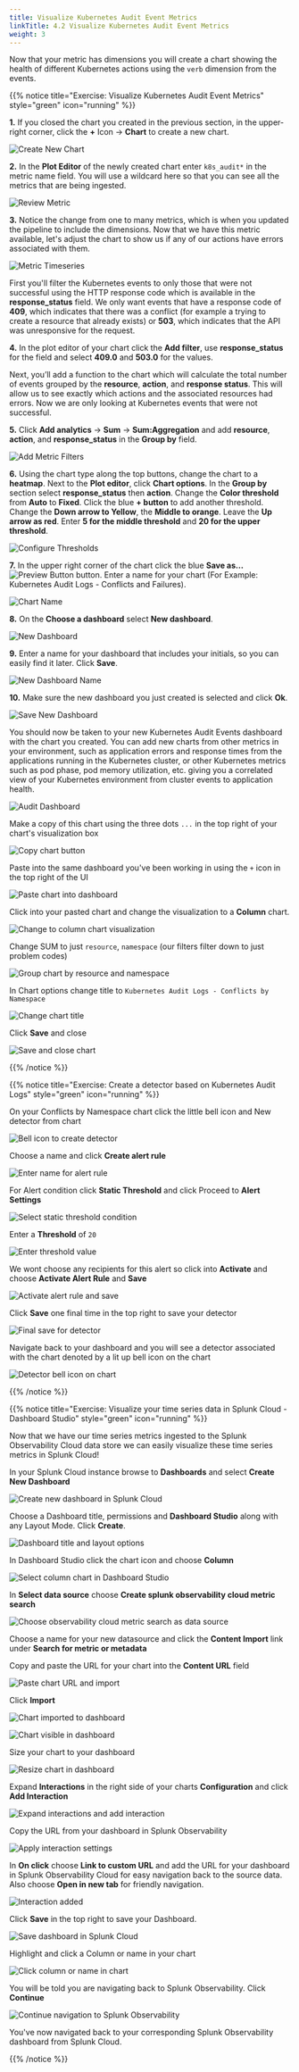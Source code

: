 ```yaml
---
title: Visualize Kubernetes Audit Event Metrics
linkTitle: 4.2 Visualize Kubernetes Audit Event Metrics
weight: 3
---
```


Now that your metric has dimensions you will create a chart showing the health of different Kubernetes actions using the `verb` dimension from the events.

{{% notice title="Exercise: Visualize Kubernetes Audit Event Metrics" style="green" icon="running" %}}

**1.** If you closed the chart you created in the previous section, in the upper-right corner, click the **+** Icon → **Chart** to create a new chart.

![Create New Chart](../../images/create_new_chart.png?width=40vw)

**2.** In the **Plot Editor** of the newly created chart enter `k8s_audit*` in the metric name field. You will use a wildcard here so that you can see all the metrics that are being ingested.

![Review Metric](../../images/review_metric.png?width=40vw)

**3.** Notice the change from one to many metrics, which is when you updated the pipeline to include the dimensions. Now that we have this metric available, let's adjust the chart to show us if any of our actions have errors associated with them.

![Metric Timeseries](../../images/metric_timeseries.png?width=40vw)

First you'll filter the Kubernetes events to only those that were not successful using the HTTP response code which is available in the **response_status** field. We only want events that have a response code of **409**, which indicates that there was a conflict (for example a trying to create a resource that already exists) or **503**, which indicates that the API was unresponsive for the request.

**4.** In the plot editor of your chart click the **Add filter**, use **response_status** for the field and select **409.0** and **503.0** for the values.

Next, you’ll add a function to the chart which will calculate the total number of events grouped by the **resource**, **action**, and **response status**. This will allow us to see exactly which actions and the associated resources had errors. Now we are only looking at Kubernetes events that were not successful.

**5.** Click **Add analytics** → **Sum** → **Sum:Aggregation** and add **resource**, **action**, and **response_status** in the **Group by** field.

![Add Metric Filters](../../images/add_metric_filters.png?width=40vw)

**6.** Using the chart type along the top buttons, change the chart to a **heatmap**. Next to the **Plot editor**, click **Chart options**. In the **Group by** section select **response_status** then **action**. Change the **Color threshold** from **Auto** to **Fixed**. Click the blue **+ button** to add another threshold. Change the **Down arrow to Yellow**, the **Middle to orange**. Leave the **Up arrow as red**. Enter **5 for the middle threshold** and **20 for the upper threshold**.

![Configure Thresholds](../../images/configure_thresholds.png?width=40vw)

**7.** In the upper right corner of the chart click the blue **Save as...** ![Preview Button](../../images/save_as_btn.png?height=20px&classes=inline) button. Enter a name for your chart (For Example: Kubernetes Audit Logs - Conflicts and Failures).

![Chart Name](../../images/chart_name.png)

**8.** On the **Choose a dashboard** select **New dashboard**.

![New Dashboard](../../images/new_dashboard.png)

**9.**  Enter a name for your dashboard that includes your initials, so you can easily find it later. Click **Save**.

![New Dashboard Name](../../images/dashboard_name.png)

**10.** Make sure the new dashboard you just created is selected and click **Ok**.

![Save New Dashboard](../../images/save_new_dashboard.png)

You should now be taken to your new Kubernetes Audit Events dashboard with the chart you created. You can add new charts from other metrics in your environment, such as application errors and response times from the applications running in the Kubernetes cluster, or other Kubernetes metrics such as pod phase, pod memory utilization, etc. giving you a correlated view of your Kubernetes environment from cluster events to application health.

![Audit Dashboard](../../images/audit_dashboard.png?width=40vw)

Make a copy of this chart using the three dots `...` in the top right of your chart's visualization box

![Copy chart button](../image.png?width=40vw)

Paste into the same dashboard you've been working in using the `+` icon in the top right of the UI

![Paste chart into dashboard](../image-1.png?width=40vw)

Click into your pasted chart and change the visualization to a **Column** chart. 

![Change to column chart visualization](../image-2.png?width=40vw)

Change SUM to just `resource`, `namespace` (our filters filter down to just problem codes)

![Group chart by resource and namespace](../image-3.png?width=40vw)

In Chart options change title to `Kubernetes Audit Logs - Conflicts by Namespace`

![Change chart title](../image-4.png?width=40vw)

Click **Save** and close

![Save and close chart](../image-5.png)

{{% /notice %}}


{{% notice title="Exercise: Create a detector based on Kubernetes Audit Logs" style="green" icon="running" %}}

On your Conflicts by Namespace chart click the little bell icon and New detector from chart

![Bell icon to create detector](../image-6.png?width=40vw)

Choose a name and click **Create alert rule**

![Enter name for alert rule](../image-27.png?width=40vw)

For Alert condition click **Static Threshold** and click Proceed to **Alert Settings**

![Select static threshold condition](../image-7.png?width=40vw)

Enter a **Threshold** of `20`

![Enter threshold value](../image-8.png?width=40vw)

We wont choose any recipients for this alert so click into **Activate** and choose **Activate Alert Rule** and **Save**

![Activate alert rule and save](../image-9.png?width=40vw)

Click **Save** one final time in the top right to save your detector

![Final save for detector](../image-10.png?width=40vw)

Navigate back to your dashboard and you will see a detector associated with the chart denoted by a lit up bell icon on the chart

![Detector bell icon on chart](../image-26.png?width=40vw)

{{% /notice %}}

{{% notice title="Exercise: Visualize your time series data in Splunk Cloud - Dashboard Studio" style="green" icon="running" %}}

Now that we have our time series metrics ingested to the Splunk Observability Cloud data store we can easily visualize these time series metrics in Splunk Cloud! 

In your Splunk Cloud instance browse to **Dashboards** and select **Create New Dashboard**

![Create new dashboard in Splunk Cloud](../image-12.png)

Choose a Dashboard title, permissions and **Dashboard Studio** along with any Layout Mode.
Click **Create**.

![Dashboard title and layout options](../image-13.png)

In Dashboard Studio click the chart icon and choose **Column**

![Select column chart in Dashboard Studio](../image-14.png)

In **Select data source** choose **Create splunk observability cloud metric search**

![Choose observability cloud metric search as data source](../image-15.png)

Choose a name for your new datasource and click the **Content Import** link under **Search for metric or metadata**

Copy and paste the URL for your chart into the **Content URL** field

![Paste chart URL and import](../image-16.png?width=40vw)

Click **Import**

![Chart imported to dashboard](../image-17.png)

![Chart visible in dashboard](../image-18.png)

Size your chart to your dashboard

![Resize chart in dashboard](../image-19.png?width=40vw)

Expand **Interactions** in the right side of your charts **Configuration** and click **Add Interaction**

![Expand interactions and add interaction](../image-21.png)

Copy the URL from your dashboard in Splunk Observability

![Apply interaction settings](../image-22.png?width=40vw)

In **On click** choose **Link to custom URL** and add the URL for your dashboard in Splunk Observability Cloud for easy navigation back to the source data. 
Also choose **Open in new tab** for friendly navigation.

![Interaction added](../image-23.png)

Click **Save** in the top right to save your Dashboard.

![Save dashboard in Splunk Cloud](../image-20.png)

Highlight and click a Column or name in your chart

![Click column or name in chart](../image-24.png)

You will be told you are navigating back to Splunk Observability. Click **Continue**

![Continue navigation to Splunk Observability](../image-25.png)

You've now navigated back to your corresponding Splunk Observability dashboard from Splunk Cloud.

{{% /notice %}}
